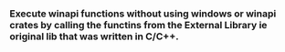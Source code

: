 ### Execute winapi functions without using windows or winapi crates by calling the functins from the External Library ie original lib that was written in C/C++.

